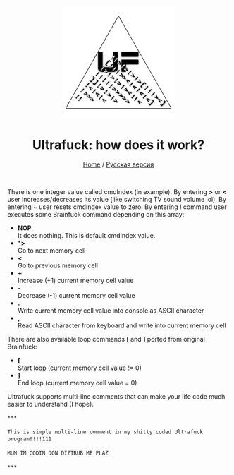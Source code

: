 <div align="center">

<img src="img/logo.png" alt="Ultrafuck" title="Ultrafuck">

# Ultrafuck: how does it work?

[Home](README.md) / [Русская версия](README.ru.md)

</div>

<br>

There is one integer value called cmdIndex (in example). By entering **>** or **<** user increases/decreases its value (like switching TV sound volume lol). By entering ~ user resets cmdIndex value to zero. By entering ! command user executes some Brainfuck command depending on this array:

* **NOP**\
    It does nothing. This is default cmdIndex value.
* ***>**\
    Go to next memory cell
* **<**\
    Go to previous memory cell
* **+**\
    Increase (+1) current memory cell value
* **-**\
    Decrease (-1) current memory cell value
* **.**\
    Write current memory cell value into console as ASCII character
* **,**\
    Read ASCII character from keyboard and write into current memory cell

There are also available loop commands **[** and **]** ported from original Brainfuck:

* **[**\
    Start loop (current memory cell value != 0)
* **]**\
    End loop (current memory cell value = 0)

Ultrafuck supports multi-line comments that can make your life code much easier to understand (I hope).

```
***

This is simple multi-line comment in my shitty coded Ultrafuck program!!!!111

MUM IM CODIN DON DIZTRUB ME PLAZ

***
```
